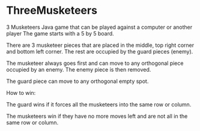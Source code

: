 # ThreeMusketeers
3 Musketeers Java game that can be played against a computer or another player
The game starts with a 5 by 5 board. 

There are 3 musketeer pieces that are placed in the middle, top right corner and bottom left corner. The rest are occupied by the guard pieces (enemy).

The musketeer always goes first and can move to any orthogonal piece occupied by an enemy. The enemy piece is then removed.

The guard piece can move to any orthogonal empty spot. 

How to win:

The guard wins if it forces all the musketeers into the same row or column.

The musketeers win if they have no more moves left and are not all in the same row or column.


